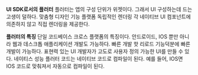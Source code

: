 **UI SDK로서의 플러터**
플러터는 앱의 구성 단위가 위젯이다. 그래서 UI 구성하는데 드는 고생이 덜하다.
맞춤형 디자인 기능
플랫폼 독립적인 렌더링
각 네이티브 UI 컴포넌트에 의존하지 않고 직접 렌더링을 제공한다.
  
**플러터의 특징**
단일 코드베이스
크로스 플랫폼의 특징이다.
안드로이드, IOS 뿐만 아니라 웹과 데스크톱 애플리케이션 개발도 가능하다.
빠른 개발
핫 리로드 기능덕분에 빠른 개발이 가능하다.
표현력 있는 UI
개발자가 고도로 사용자 정의 가능한 UI를 만들 수 있다.
네이티스 성능
플러터 코드는 네이티브 코드로 컴파일이 된다.
예를 들어, IOS면 IOS 코드로 맞춰져서 자동으로 컴파일이 된다.